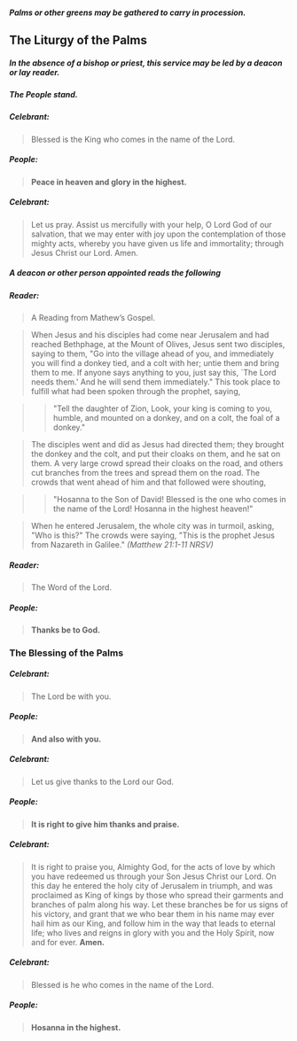 ##### Palms or other greens may be gathered to carry in procession.

## The Liturgy of the Palms
##### In the absence of a bishop or priest, this service may be led by a deacon or lay reader.

##### The People stand.
##### Celebrant:
> Blessed is the King who comes in the name of the Lord.

##### **People:**
> **Peace in heaven and glory in the highest.**

##### Celebrant:
> Let us pray.
> Assist us mercifully with your help, O Lord God of our salvation, that we may enter with joy upon the contemplation of those mighty acts, whereby you have given us life and immortality; through Jesus Christ our Lord. Amen.

##### A deacon or other person appointed reads the following
##### Reader:
> A Reading from Mathew’s Gospel.

> When Jesus and his disciples had come near Jerusalem and had reached Bethphage, at the Mount of Olives, Jesus sent two disciples, saying to them, "Go into the village ahead of you, and immediately you will find a donkey tied, and a colt with her; untie them and bring them to me. If anyone says anything to you, just say this, `The Lord needs them.' And he will send them immediately." This took place to fulfill what had been spoken through the prophet, saying,

>> "Tell the daughter of Zion,
Look, your king is coming to you,
humble, and mounted on a donkey,
and on a colt, the foal of a donkey."

> The disciples went and did as Jesus had directed them; they brought the donkey and the colt, and put their cloaks on them, and he sat on them. A very large crowd spread their cloaks on the road, and others cut branches from the trees and spread them on the road. The crowds that went ahead of him and that followed were shouting,

>> "Hosanna to the Son of David!
Blessed is the one who comes in the name of the Lord!
Hosanna in the highest heaven!"

> When he entered Jerusalem, the whole city was in turmoil, asking, "Who is this?" The crowds were saying, "This is the prophet Jesus from Nazareth in Galilee."
_(Matthew 21:1-11 NRSV)_

##### Reader:
> The Word of the Lord.

##### **People:**
> **Thanks be to God.**


### The Blessing of the Palms
##### Celebrant:
> The Lord be with you.

##### **People:**
> **And also with you.**

##### Celebrant:
> Let us give thanks to the Lord our God.

##### **People:**
> **It is right to give him thanks and praise.**

##### Celebrant:
> It is right to praise you, Almighty God, for the acts of love by which you have redeemed us through your Son Jesus Christ our Lord. On this day he entered the holy city of Jerusalem in triumph, and was proclaimed as King of kings by those who spread their garments and branches of palm along his way. Let these branches be for us signs of his victory, and grant that we who bear them in his name may ever hail him as our King, and follow him in the way that leads to eternal life; who lives and reigns in glory with you and the Holy Spirit, now and for ever. **Amen.**

##### Celebrant:
> Blessed is he who comes in the name of the Lord.

##### **People:**
> **Hosanna in the highest.**
